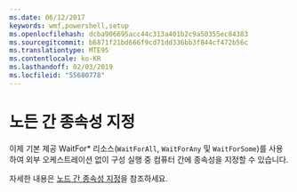 ```yaml
---
ms.date: 06/12/2017
keywords: wmf,powershell,setup
ms.openlocfilehash: dcba906695acc44c313a401b2c9a50355ec84383
ms.sourcegitcommit: b6871f21bd666f9cd71dd336bb3f844cf472b56c
ms.translationtype: MTE95
ms.contentlocale: ko-KR
ms.lasthandoff: 02/03/2019
ms.locfileid: "55680778"
---
```

# <a name="specifying-cross-node-dependencies"></a>노든 간 종속성 지정

이제 기본 제공 WaitFor\* 리소스(`WaitForAll`, `WaitForAny` 및 `WaitForSome`)를 사용하여 외부 오케스트레이션 없이 구성 실행 중 컴퓨터 간에 종속성을 지정할 수 있습니다.

자세한 내용은 [노드 간 종속성 지정](https://msdn.microsoft.com/powershell/dsc/crossnodedependencies)을 참조하세요.
